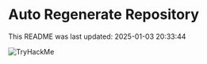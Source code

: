 # Auto Regenerate Repository

This README was last updated: 2025-01-03 20:33:44

 ![TryHackMe](https://tryhackme.com/badge/533634)